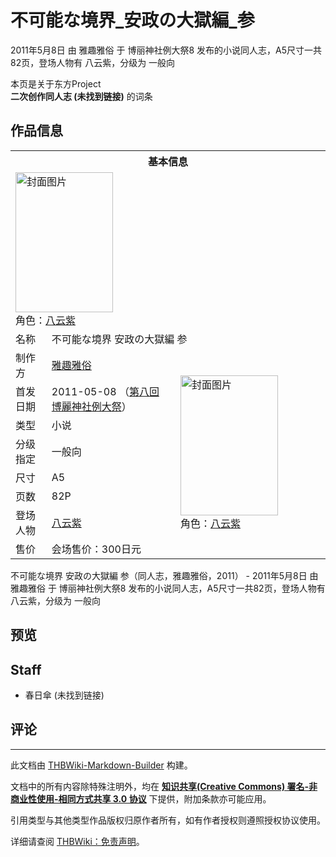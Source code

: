 # 不可能な境界_安政の大獄編_参

<!-- source html: G:\repos\THBWiki-Markdown-Builder\THBWikiMarkdown\Temp\main\0\0b\ns0%3A%E4%B8%8D%E5%8F%AF%E8%83%BD%E3%81%AA%E5%A2%83%E7%95%8C_%E5%AE%89%E6%94%BF%E3%81%AE%E5%A4%A7%E7%8D%84%E7%B7%A8_%E5%8F%82.html -->

2011年5月8日 由 雅趣雅俗 于 博丽神社例大祭8 发布的小说同人志，A5尺寸一共82页，登场人物有 八云紫，分级为 一般向

本页是关于东方Project  
 **二次创作同人志 (未找到链接)** 的词条
## 作品信息

<table><tbody><tr><th colspan="3">基本信息</th></tr><tr><td class="cover-artwork-mobile" colspan="2"><a href="./文件-不可能な境界_安政の大獄編_参封面.jpg.md" class="image" title="封面图片"><img alt="封面图片" src="https://upload.thwiki.cc/thumb/8/83/%E4%B8%8D%E5%8F%AF%E8%83%BD%E3%81%AA%E5%A2%83%E7%95%8C_%E5%AE%89%E6%94%BF%E3%81%AE%E5%A4%A7%E7%8D%84%E7%B7%A8_%E5%8F%82%E5%B0%81%E9%9D%A2.jpg/156px-%E4%B8%8D%E5%8F%AF%E8%83%BD%E3%81%AA%E5%A2%83%E7%95%8C_%E5%AE%89%E6%94%BF%E3%81%AE%E5%A4%A7%E7%8D%84%E7%B7%A8_%E5%8F%82%E5%B0%81%E9%9D%A2.jpg" decoding="async" loading="lazy" width="156" height="224" srcset="https://upload.thwiki.cc/thumb/8/83/%E4%B8%8D%E5%8F%AF%E8%83%BD%E3%81%AA%E5%A2%83%E7%95%8C_%E5%AE%89%E6%94%BF%E3%81%AE%E5%A4%A7%E7%8D%84%E7%B7%A8_%E5%8F%82%E5%B0%81%E9%9D%A2.jpg/235px-%E4%B8%8D%E5%8F%AF%E8%83%BD%E3%81%AA%E5%A2%83%E7%95%8C_%E5%AE%89%E6%94%BF%E3%81%AE%E5%A4%A7%E7%8D%84%E7%B7%A8_%E5%8F%82%E5%B0%81%E9%9D%A2.jpg 1.5x, https://upload.thwiki.cc/thumb/8/83/%E4%B8%8D%E5%8F%AF%E8%83%BD%E3%81%AA%E5%A2%83%E7%95%8C_%E5%AE%89%E6%94%BF%E3%81%AE%E5%A4%A7%E7%8D%84%E7%B7%A8_%E5%8F%82%E5%B0%81%E9%9D%A2.jpg/313px-%E4%B8%8D%E5%8F%AF%E8%83%BD%E3%81%AA%E5%A2%83%E7%95%8C_%E5%AE%89%E6%94%BF%E3%81%AE%E5%A4%A7%E7%8D%84%E7%B7%A8_%E5%8F%82%E5%B0%81%E9%9D%A2.jpg 2x" data-file-width="358" data-file-height="512"></a><div class="cover-char">角色：<a href="./八云紫.md" title="八云紫">八云紫</a></div></td>
</tr><tr><td class="label">名称</td><td colspan="2"> 不可能な境界 安政の大獄編 参 </td></tr><tr><td class="label">制作方</td><td><a href="./雅趣雅俗.md" title="雅趣雅俗">雅趣雅俗</a></td><td class="cover-artwork" rowspan="8" style="min-width:224px;"><a href="./文件-不可能な境界_安政の大獄編_参封面.jpg.md" class="image" title="封面图片"><img alt="封面图片" src="https://upload.thwiki.cc/thumb/8/83/%E4%B8%8D%E5%8F%AF%E8%83%BD%E3%81%AA%E5%A2%83%E7%95%8C_%E5%AE%89%E6%94%BF%E3%81%AE%E5%A4%A7%E7%8D%84%E7%B7%A8_%E5%8F%82%E5%B0%81%E9%9D%A2.jpg/156px-%E4%B8%8D%E5%8F%AF%E8%83%BD%E3%81%AA%E5%A2%83%E7%95%8C_%E5%AE%89%E6%94%BF%E3%81%AE%E5%A4%A7%E7%8D%84%E7%B7%A8_%E5%8F%82%E5%B0%81%E9%9D%A2.jpg" decoding="async" loading="lazy" width="156" height="224" srcset="https://upload.thwiki.cc/thumb/8/83/%E4%B8%8D%E5%8F%AF%E8%83%BD%E3%81%AA%E5%A2%83%E7%95%8C_%E5%AE%89%E6%94%BF%E3%81%AE%E5%A4%A7%E7%8D%84%E7%B7%A8_%E5%8F%82%E5%B0%81%E9%9D%A2.jpg/235px-%E4%B8%8D%E5%8F%AF%E8%83%BD%E3%81%AA%E5%A2%83%E7%95%8C_%E5%AE%89%E6%94%BF%E3%81%AE%E5%A4%A7%E7%8D%84%E7%B7%A8_%E5%8F%82%E5%B0%81%E9%9D%A2.jpg 1.5x, https://upload.thwiki.cc/thumb/8/83/%E4%B8%8D%E5%8F%AF%E8%83%BD%E3%81%AA%E5%A2%83%E7%95%8C_%E5%AE%89%E6%94%BF%E3%81%AE%E5%A4%A7%E7%8D%84%E7%B7%A8_%E5%8F%82%E5%B0%81%E9%9D%A2.jpg/313px-%E4%B8%8D%E5%8F%AF%E8%83%BD%E3%81%AA%E5%A2%83%E7%95%8C_%E5%AE%89%E6%94%BF%E3%81%AE%E5%A4%A7%E7%8D%84%E7%B7%A8_%E5%8F%82%E5%B0%81%E9%9D%A2.jpg 2x" data-file-width="358" data-file-height="512"></a><div class="cover-char">角色：<a href="./八云紫.md" title="八云紫">八云紫</a></div></td>
</tr><tr><td class="label">首发日期</td><td>2011-05-08&#160;（<a href="/展会作品列表?e=%E5%8D%9A%E4%B8%BD%E7%A5%9E%E7%A4%BE%E4%BE%8B%E5%A4%A7%E7%A5%AD%238">第八回 博麗神社例大祭</a>）</td></tr><tr><td class="label">类型</td><td>小说</td></tr><tr><td class="label">分级指定</td><td>一般向</td></tr><tr><td class="label">尺寸</td><td>A5</td></tr><tr><td class="label">页数</td><td>82P</td></tr><tr><td class="label">登场人物</td><td><a href="./八云紫.md" title="八云紫">八云紫</a></td></tr><tr><td class="label">售价</td><td>会场售价：300日元</td></tr></tbody></table>

不可能な境界 安政の大獄編 参（同人志，雅趣雅俗，2011） - 2011年5月8日 由 雅趣雅俗 于 博丽神社例大祭8 发布的小说同人志，A5尺寸一共82页，登场人物有 八云紫，分级为 一般向
## 预览
## Staff
- 春日傘 (未找到链接)

## 评论




---

此文档由 [THBWiki-Markdown-Builder](https://github.com/Delsin-Yu/THBWiki-Markdown-Builder) 构建。

文档中的所有内容除特殊注明外，均在 [**知识共享(Creative Commons) 署名-非商业性使用-相同方式共享 3.0 协议**](https://creativecommons.org/licenses/by-sa/3.0/deed.zh-hans) 下提供，附加条款亦可能应用。

引用类型与其他类型作品版权归原作者所有，如有作者授权则遵照授权协议使用。

详细请查阅 [THBWiki：免责声明](https://thbwiki.cc/THBWiki:%E5%85%8D%E8%B4%A3%E5%A3%B0%E6%98%8E)。


